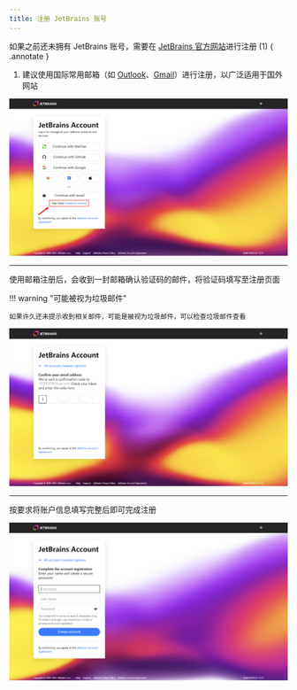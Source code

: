 ```yaml
---
title: 注册 JetBrains 账号
---
```


如果之前还未拥有 JetBrains 账号，需要在 [JetBrains 官方网站](https://account.jetbrains.com/login)进行注册 (1)
{ .annotate }

1. 建议使用国际常用邮箱（如 [Outlook](https://outlook.live.com)、[Gmail](https://mail.google.com)）进行注册，以广泛适用于国外网站

![](../../assets/images/jetbrains-educational-license/register-account-1.png)

---

使用邮箱注册后，会收到一封邮箱确认验证码的邮件，将验证码填写至注册页面

!!! warning "可能被视为垃圾邮件"

    如果许久还未提示收到相关邮件，可能是被视为垃圾邮件，可以检查垃圾邮件查看

![](../../assets/images/jetbrains-educational-license/register-account-2.png)

---

按要求将账户信息填写完整后即可完成注册

![](../../assets/images/jetbrains-educational-license/register-account-3.png)
